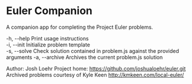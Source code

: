 # Euler Companion
  A companion app for completing the Project Euler problems.

  -h, --help            Print usage instructions                                              
  -i, --init <number>   Initialize problem template                                           
  -s, --solve           Check solution contained in problem.js against the provided arguments
  -a, --archive         Archives the current problem.js solution                              

  Author: Josh Loehr
  Project home: https://github.com/joshualoehr/euler.git
  Archived problems courtesy of Kyle Keen http://kmkeen.com/local-euler/

